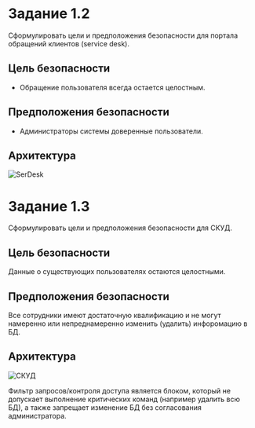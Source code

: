 # Задание 1.2

Сформулировать цели и предположения безопасности для портала обращений клиентов (service desk).

## Цель безопасности

 - Обращение пользователя всегда остается целостным.

## Предположения безопасности

- Администраторы системы доверенные пользователи.

## Архитектура

![SerDesk](https://user-images.githubusercontent.com/78073006/209075699-bfbd5536-8b2a-4bea-8fe7-c644814f7bf5.png)


# Задание 1.3

Сформулировать цели и предположения безопасности для СКУД.

## Цель безопасности

Данные о существующих пользователях остаются целостными.

## Предположения безопасности

Все сотрудники имеют достаточную квалификацию и не могут намеренно или непреднамеренно изменить (удалить) инфоромацию в БД.

## Архитектура

![СКУД](https://user-images.githubusercontent.com/78073006/209079425-c676144e-0a03-4aad-9cdf-0a0249c57934.png)

Фильтр запросов/контроля доступа является блоком, который не допускает выполнение критических команд (например удалить всю БД), а также запрещает изменение БД без согласования администратора.
